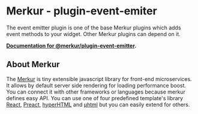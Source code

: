# Merkur - plugin-event-emiter

The event emitter plugin is one of the base Merkur plugins which adds event methods to your widget. Other Merkur plugins can depend on it.

**[Documentation for @merkur/plugin-event-emitter](https://merkur.js.org/docs/event-emitter-plugin).**

## About Merkur

The [Merkur](https://merkur.js.org/) is tiny extensible javascript library for front-end microservices. It allows by default server side rendering for loading performance boost. You can connect it with other frameworks or languages because merkur defines easy API. You can use one of four predefined template's library [React](https://reactjs.org/), [Preact](https://preactjs.com/), [hyperHTML](https://viperhtml.js.org/hyper.html) and [µhtml](https://github.com/WebReflection/uhtml#readme) but you can easily extend for others.